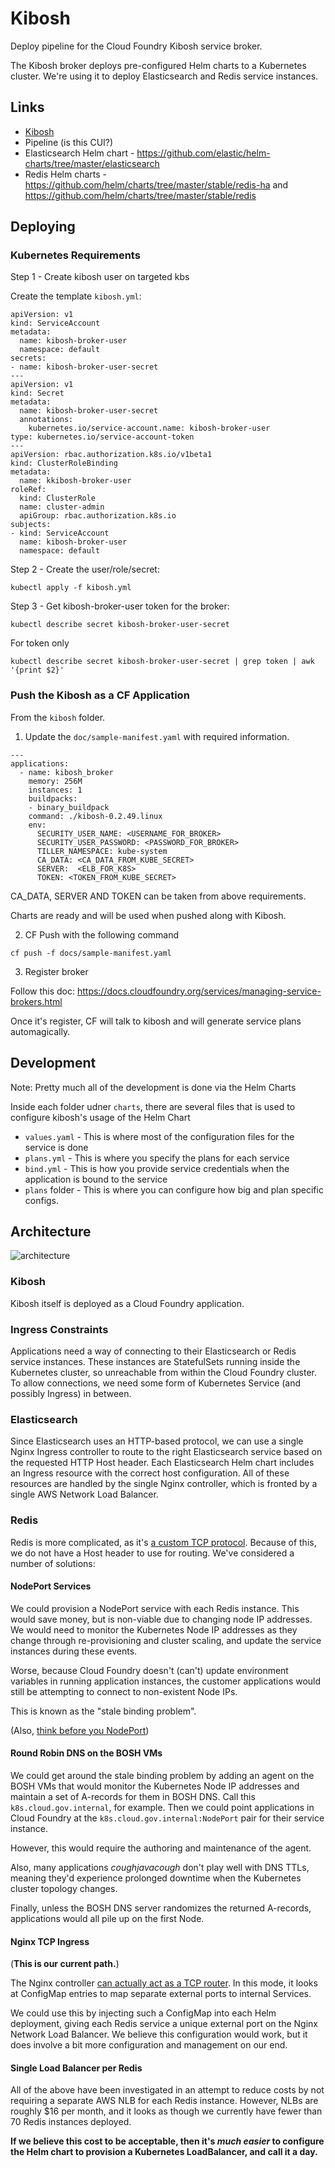 # Kibosh

Deploy pipeline for the Cloud Foundry Kibosh service broker.

The Kibosh broker deploys pre-configured Helm charts to a Kubernetes cluster.
We're using it to deploy Elasticsearch and Redis service instances.

## Links

* [Kibosh](https://github.com/cf-platform-eng/kibosh)
* Pipeline (is this CUI?)
* Elasticsearch Helm chart - https://github.com/elastic/helm-charts/tree/master/elasticsearch
* Redis Helm charts - https://github.com/helm/charts/tree/master/stable/redis-ha and https://github.com/helm/charts/tree/master/stable/redis

## Deploying
### Kubernetes Requirements
Step 1 - Create kibosh user on targeted kbs

Create the template `kibosh.yml`:
``` 
apiVersion: v1
kind: ServiceAccount
metadata:
  name: kibosh-broker-user
  namespace: default
secrets:
- name: kibosh-broker-user-secret
---
apiVersion: v1
kind: Secret
metadata:
  name: kibosh-broker-user-secret
  annotations:
    kubernetes.io/service-account.name: kibosh-broker-user
type: kubernetes.io/service-account-token
---
apiVersion: rbac.authorization.k8s.io/v1beta1
kind: ClusterRoleBinding
metadata:
  name: kkibosh-broker-user
roleRef:
  kind: ClusterRole
  name: cluster-admin
  apiGroup: rbac.authorization.k8s.io
subjects:
- kind: ServiceAccount
  name: kibosh-broker-user
  namespace: default
```

Step 2 - Create the user/role/secret:
```
kubectl apply -f kibosh.yml
```
Step 3 - Get kibosh-broker-user token for the broker:
```
kubectl describe secret kibosh-broker-user-secret
```
For token only
```
kubectl describe secret kibosh-broker-user-secret | grep token | awk '{print $2}'
```

### Push the Kibosh as a CF Application
From the `kibosh` folder. 

1. Update the `doc/sample-manifest.yaml` with required information.
```
---
applications:
  - name: kibosh_broker
    memory: 256M
    instances: 1
    buildpacks:
    - binary_buildpack
    command: ./kibosh-0.2.49.linux
    env:
      SECURITY_USER_NAME: <USERNAME_FOR_BROKER>
      SECURITY_USER_PASSWORD: <PASSWORD_FOR_BROKER>
      TILLER_NAMESPACE: kube-system
      CA_DATA: <CA_DATA_FROM_KUBE_SECRET>
      SERVER:  <ELB_FOR_K8S>
      TOKEN: <TOKEN_FROM_KUBE_SECRET>
```

CA_DATA, SERVER AND TOKEN can be taken from above requirements.

Charts are ready and will be used when pushed along with Kibosh.

2. CF Push with the following command
```
cf push -f docs/sample-manifest.yaml 
```

3. Register broker

Follow this doc: https://docs.cloudfoundry.org/services/managing-service-brokers.html

Once it's register, CF will talk to kibosh and will generate service plans automagically.


## Development
Note: Pretty much all of the development is done via the Helm Charts

Inside each folder udner `charts`, there are several files that is used to configure kibosh's usage of the Helm Chart

* `values.yaml` - This is where most of the configuration files for the service is done
* `plans.yml` - This is where you specify the plans for each service
* `bind.yml` - This is how you provide service credentials when the application is bound to the service
* `plans` folder - This is where you can configure how big and plan specific configs. 

## Architecture

![architecture](architecture.jpg)

### Kibosh

Kibosh itself is deployed as a Cloud Foundry application.

### Ingress Constraints

Applications need a way of connecting to their Elasticsearch or Redis service
instances.  These instances are StatefulSets running inside the Kubernetes
cluster, so unreachable from within the Cloud Foundry cluster.  To allow
connections, we need some form of Kubernetes Service (and possibly Ingress) in
between.

### Elasticsearch

Since Elasticsearch uses an HTTP-based protocol, we can use a single Nginx
Ingress controller to route to the right Elasticsearch service based on the
requested HTTP Host header.  Each Elasticsearch Helm chart includes an Ingress
resource with the correct host configuration.  All of these resources are
handled by the single Nginx controller, which is fronted by a single AWS
Network Load Balancer.

### Redis

Redis is more complicated, as it's [a custom TCP
protocol](https://redis.io/topics/protocol).  Because of this, we do not have a
Host header to use for routing.  We've considered a number of solutions:

#### NodePort Services

We could provision a NodePort service with each Redis instance.  This would
save money, but is non-viable due to changing node IP addresses.  We would need
to monitor the Kubernetes Node IP addresses as they change through
re-provisioning and cluster scaling, and update the service instances during
these events.

Worse, because Cloud Foundry doesn't (can't) update environment variables in
running application instances, the customer applications would still be
attempting to connect to non-existent Node IPs.

This is known as the "stale binding problem".

(Also, [think before you NodePort](https://oteemo.com/2017/12/12/think-nodeport-kubernetes/))

#### Round Robin DNS on the BOSH VMs

We could get around the stale binding problem by adding an agent on the BOSH
VMs that would monitor the Kubernetes Node IP addresses and maintain a set of
A-records for them in BOSH DNS.  Call this `k8s.cloud.gov.internal`, for
example.  Then we could point applications in Cloud Foundry at the
`k8s.cloud.gov.internal:NodePort` pair for their service instance.

However, this would require the authoring and maintenance of the agent.

Also, many applications _*cough*java*cough*_ don't play well with DNS TTLs,
meaning they'd experience prolonged downtime when the Kubernetes cluster
topology changes.

Finally, unless the BOSH DNS server randomizes the returned A-records,
applications would all pile up on the first Node.

#### Nginx TCP Ingress

(**This is our current path.**)

The Nginx controller [can actually act as a TCP
router](https://kubernetes.github.io/ingress-nginx/user-guide/exposing-tcp-udp-services/).
In this mode, it looks at ConfigMap entries to map separate external ports to
internal Services.

We could use this by injecting such a ConfigMap into each Helm deployment,
giving each Redis service a unique external port on the Nginx Network Load
Balancer.  We believe this configuration would work, but it does involve a bit
more configuration and management on our end.

#### Single Load Balancer per Redis

All of the above have been investigated in an attempt to reduce costs by not
requiring a separate AWS NLB for each Redis instance.  However, NLBs are
roughly $16 per month, and it looks as though we currently have fewer than 70
Redis instances deployed.

**If we believe this cost to be acceptable, then it's _much easier_ to
configure the Helm chart to provision a Kubernetes LoadBalancer, and call it a
day.**
